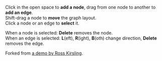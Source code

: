 Click in the open space to **add a node**, drag from one node to another to **add an edge**.  
Shift-drag a node to **move** the graph layout.  
Click a node or an edge to **select** it.

When a node is selected: **Delete** removes the node.  
When an edge is selected: **L**(eft), **R**(ight), **B**(oth) change direction, **Delete** removes the edge.

Forked from [a demo by Ross Kirsling](bl.ocks.org/rkirsling/5001347).
